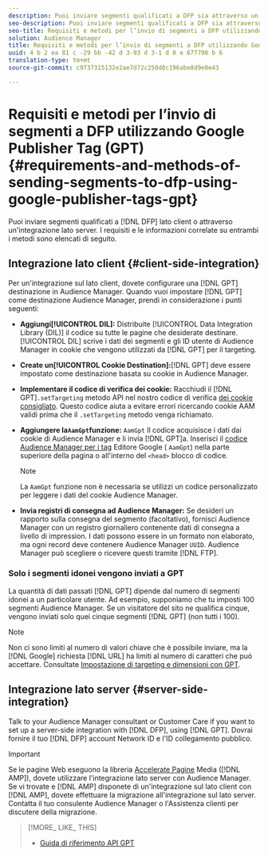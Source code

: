 ```yaml
---
description: Puoi inviare segmenti qualificati a DFP sia attraverso un lato client che tramite un'integrazione lato server. I requisiti e le informazioni correlate su entrambi i metodi sono elencati di seguito.
seo-description: Puoi inviare segmenti qualificati a DFP sia attraverso un lato client che tramite un'integrazione lato server. I requisiti e le informazioni correlate su entrambi i metodi sono elencati di seguito.
seo-title: Requisiti e metodi per l’invio di segmenti a DFP utilizzando Google Publisher Tag (GPT)
solution: Audience Manager
title: Requisiti e metodi per l’invio di segmenti a DFP utilizzando Google Publisher Tag (GPT)
uuid: 4 b 2 ea 81 c -29 bb -42 d 3-93 d 3-1 d 8 e 677790 b 6
translation-type: tm+mt
source-git-commit: c9737315132e2ae7d72c250d8c196abe8d9e0e43

---
```



# Requisiti e metodi per l’invio di segmenti a DFP utilizzando Google Publisher Tag (GPT) {#requirements-and-methods-of-sending-segments-to-dfp-using-google-publisher-tags-gpt}

Puoi inviare segmenti qualificati a [!DNL DFP] lato client o attraverso un&#39;integrazione lato server. I requisiti e le informazioni correlate su entrambi i metodi sono elencati di seguito.

## Integrazione lato client {#client-side-integration}

Per un&#39;integrazione sul lato client, dovete configurare una [!DNL GPT] destinazione in Audience Manager. Quando vuoi impostare [!DNL GPT] come destinazione Audience Manager, prendi in considerazione i punti seguenti:

* **Aggiungi[!UICONTROL DIL]:** Distribuite [!UICONTROL Data Integration Library (DIL)] il codice su tutte le pagine che desiderate destinare. [!UICONTROL DIL] scrive i dati dei segmenti e gli ID utente di Audience Manager in cookie che vengono utilizzati da [!DNL GPT] per il targeting.

* **Create un[!UICONTROL Cookie Destination]:**[!DNL GPT] deve essere impostato come destinazione basata su cookie in Audience Manager.

* **Implementare il codice di verifica dei cookie:** Racchiudi il [!DNL GPT]`.setTargeting` metodo API nel nostro codice di verifica [dei cookie consigliato](../../integration/gpt-aam-destination/gpt-aam-modify-api.md). Questo codice aiuta a evitare errori ricercando cookie AAM validi prima che il `.setTargeting` metodo venga richiamato.

* **Aggiungere la`AamGpt`funzione:** `AamGpt` Il codice acquisisce i dati dai cookie di Audience Manager e li invia [!DNL GPT]a. Inserisci il [codice Audience Manager per i tag](../../integration/gpt-aam-destination/gpt-aam-aamgpt-code.md) Editore Google ( `AamGpt`) nella parte superiore della pagina o all&#39;interno del `<head>` blocco di codice.

   >[!NOTE]
   >
   >La `AamGpt` funzione non è necessaria se utilizzi un codice personalizzato per leggere i dati del cookie Audience Manager.

* **Invia registri di consegna ad Audience Manager:** Se desideri un rapporto sulla consegna del segmento (facoltativo), fornisci Audience Manager con un registro giornaliero contenente dati di consegna a livello di impression. I dati possono essere in un formato non elaborato, ma ogni record deve contenere Audience Manager `UUID`. Audience Manager può scegliere o ricevere questi tramite [!DNL FTP].

### Solo i segmenti idonei vengono inviati a GPT

La quantità di dati passati [!DNL GPT] dipende dal numero di segmenti idonei a un particolare utente. Ad esempio, supponiamo che tu imposti 100 segmenti Audience Manager. Se un visitatore del sito ne qualifica cinque, vengono inviati solo quei cinque segmenti [!DNL GPT] (non tutti i 100).

>[!NOTE]
>
>Non ci sono limiti al numero di valori chiave che è possibile inviare, ma la [!DNL Google] richiesta [!DNL URL] ha limiti al numero di caratteri che può accettare. Consultate [Impostazione di targeting e dimensioni con GPT](https://support.google.com/dfp_premium/bin/answer.py?hl=en&answer=1697712).

## Integrazione lato server {#server-side-integration}

Talk to your Audience Manager consultant or Customer Care if you want to set up a server-side integration with [!DNL DFP], using [!DNL GPT]. Dovrai fornire il tuo [!DNL DFP] account Network ID e l&#39;ID collegamento pubblico.

>[!IMPORTANT]
>
>Se le pagine Web eseguono la libreria [Accelerate Pagine](https://www.ampproject.org/) Media ([!DNL AMP]), dovete utilizzare l&#39;integrazione lato server con Audience Manager. Se vi trovate e [!DNL AMP] disponete di un&#39;integrazione sul lato client con [!DNL AMP], dovete effettuare la migrazione all&#39;integrazione sul lato server. Contatta il tuo consulente Audience Manager o l&#39;Assistenza clienti per discutere della migrazione.

>[!MORE_ LIKE_ THIS]
>
>* [Guida di riferimento API GPT](https://support.google.com/dfp_premium/bin/answer.py?hl=en&answer=1650154)

